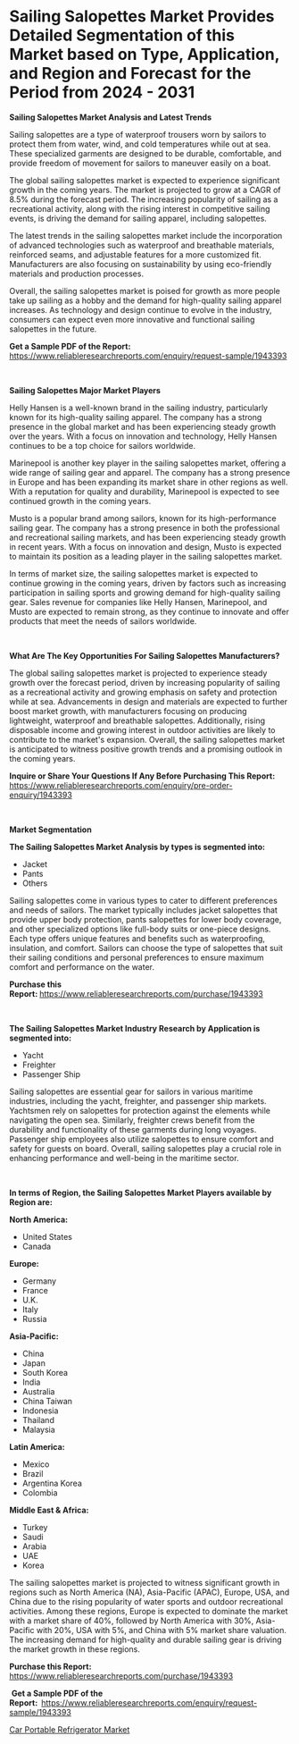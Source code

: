 <p><h1>Sailing Salopettes Market Provides Detailed Segmentation of this Market based on Type, Application, and Region and Forecast for the Period from 2024 - 2031</h1></p><p><strong>Sailing Salopettes Market Analysis and Latest Trends</strong></p>
<p><p>Sailing salopettes are a type of waterproof trousers worn by sailors to protect them from water, wind, and cold temperatures while out at sea. These specialized garments are designed to be durable, comfortable, and provide freedom of movement for sailors to maneuver easily on a boat.</p><p>The global sailing salopettes market is expected to experience significant growth in the coming years. The market is projected to grow at a CAGR of 8.5% during the forecast period. The increasing popularity of sailing as a recreational activity, along with the rising interest in competitive sailing events, is driving the demand for sailing apparel, including salopettes.</p><p>The latest trends in the sailing salopettes market include the incorporation of advanced technologies such as waterproof and breathable materials, reinforced seams, and adjustable features for a more customized fit. Manufacturers are also focusing on sustainability by using eco-friendly materials and production processes.</p><p>Overall, the sailing salopettes market is poised for growth as more people take up sailing as a hobby and the demand for high-quality sailing apparel increases. As technology and design continue to evolve in the industry, consumers can expect even more innovative and functional sailing salopettes in the future.</p></p>
<p><strong>Get a Sample PDF of the Report:&nbsp;</strong> <a href="https://www.reliableresearchreports.com/enquiry/request-sample/1943393">https://www.reliableresearchreports.com/enquiry/request-sample/1943393</a></p>
<p>&nbsp;</p>
<p><strong>Sailing Salopettes Major Market Players</strong></p>
<p><p>Helly Hansen is a well-known brand in the sailing industry, particularly known for its high-quality sailing apparel. The company has a strong presence in the global market and has been experiencing steady growth over the years. With a focus on innovation and technology, Helly Hansen continues to be a top choice for sailors worldwide.</p><p>Marinepool is another key player in the sailing salopettes market, offering a wide range of sailing gear and apparel. The company has a strong presence in Europe and has been expanding its market share in other regions as well. With a reputation for quality and durability, Marinepool is expected to see continued growth in the coming years.</p><p>Musto is a popular brand among sailors, known for its high-performance sailing gear. The company has a strong presence in both the professional and recreational sailing markets, and has been experiencing steady growth in recent years. With a focus on innovation and design, Musto is expected to maintain its position as a leading player in the sailing salopettes market.</p><p>In terms of market size, the sailing salopettes market is expected to continue growing in the coming years, driven by factors such as increasing participation in sailing sports and growing demand for high-quality sailing gear. Sales revenue for companies like Helly Hansen, Marinepool, and Musto are expected to remain strong, as they continue to innovate and offer products that meet the needs of sailors worldwide.</p></p>
<p>&nbsp;</p>
<p><strong>What Are The Key Opportunities For Sailing Salopettes Manufacturers?</strong></p>
<p><p>The global sailing salopettes market is projected to experience steady growth over the forecast period, driven by increasing popularity of sailing as a recreational activity and growing emphasis on safety and protection while at sea. Advancements in design and materials are expected to further boost market growth, with manufacturers focusing on producing lightweight, waterproof and breathable salopettes. Additionally, rising disposable income and growing interest in outdoor activities are likely to contribute to the market's expansion. Overall, the sailing salopettes market is anticipated to witness positive growth trends and a promising outlook in the coming years.</p></p>
<p><strong>Inquire or Share Your Questions If Any Before Purchasing This Report:</strong> <a href="https://www.reliableresearchreports.com/enquiry/pre-order-enquiry/1943393">https://www.reliableresearchreports.com/enquiry/pre-order-enquiry/1943393</a></p>
<p>&nbsp;</p>
<p><strong>Market Segmentation</strong></p>
<p><strong>The Sailing Salopettes Market Analysis by types is segmented into:</strong></p>
<p><ul><li>Jacket</li><li>Pants</li><li>Others</li></ul></p>
<p><p>Sailing salopettes come in various types to cater to different preferences and needs of sailors. The market typically includes jacket salopettes that provide upper body protection, pants salopettes for lower body coverage, and other specialized options like full-body suits or one-piece designs. Each type offers unique features and benefits such as waterproofing, insulation, and comfort. Sailors can choose the type of salopettes that suit their sailing conditions and personal preferences to ensure maximum comfort and performance on the water.</p></p>
<p><strong>Purchase this Report:&nbsp;</strong><a href="https://www.reliableresearchreports.com/purchase/1943393">https://www.reliableresearchreports.com/purchase/1943393</a></p>
<p>&nbsp;</p>
<p><strong>The Sailing Salopettes Market Industry Research by Application is segmented into:</strong></p>
<p><ul><li>Yacht</li><li>Freighter</li><li>Passenger Ship</li></ul></p>
<p><p>Sailing salopettes are essential gear for sailors in various maritime industries, including the yacht, freighter, and passenger ship markets. Yachtsmen rely on salopettes for protection against the elements while navigating the open sea. Similarly, freighter crews benefit from the durability and functionality of these garments during long voyages. Passenger ship employees also utilize salopettes to ensure comfort and safety for guests on board. Overall, sailing salopettes play a crucial role in enhancing performance and well-being in the maritime sector.</p></p>
<p>&nbsp;</p>
<p><strong>In terms of Region, the Sailing Salopettes Market Players available by Region are:</strong></p>
<p>
    <p> <strong> North America: </strong>
        <ul>
            <li>United States</li>
            <li>Canada</li>
        </ul>
        </p> 
    <p> <strong> Europe: </strong>
        <ul>
            <li>Germany</li>
            <li>France</li>
            <li>U.K.</li>
            <li>Italy</li>
            <li>Russia</li>
        </ul>
        </p> 
    <p> <strong> Asia-Pacific: </strong>
        <ul>
            <li>China</li>
            <li>Japan</li>
            <li>South Korea</li>
            <li>India</li>
            <li>Australia</li>
            <li>China Taiwan</li>
            <li>Indonesia</li>
            <li>Thailand</li>
            <li>Malaysia</li>
        </ul>
        </p> 
    <p> <strong> Latin America: </strong>
        <ul>
            <li>Mexico</li>
            <li>Brazil</li>
            <li>Argentina Korea</li>
            <li>Colombia</li>
        </ul>
        </p> 
    <p> <strong> Middle East & Africa: </strong>
        <ul>
            <li>Turkey</li>
            <li>Saudi</li>
            <li>Arabia</li>
            <li>UAE</li>
            <li>Korea</li>
        </ul>
    </p>
    </p>
<p><p>The sailing salopettes market is projected to witness significant growth in regions such as North America (NA), Asia-Pacific (APAC), Europe, USA, and China due to the rising popularity of water sports and outdoor recreational activities. Among these regions, Europe is expected to dominate the market with a market share of 40%, followed by North America with 30%, Asia-Pacific with 20%, USA with 5%, and China with 5% market share valuation. The increasing demand for high-quality and durable sailing gear is driving the market growth in these regions.</p></p>
<p><strong>Purchase this Report: </strong><a href="https://www.reliableresearchreports.com/purchase/1943393">https://www.reliableresearchreports.com/purchase/1943393</a></p>
<p>&nbsp;<strong>Get a Sample PDF of the Report:&nbsp;&nbsp;</strong><a href="https://www.reliableresearchreports.com/enquiry/request-sample/1943393">https://www.reliableresearchreports.com/enquiry/request-sample/1943393</a></p>
<p><strong></strong></p>
<p><p><a href="https://frill-swim-3cd.notion.site/Car-Portable-Refrigerator-Market-with-the-goal-of-estimating-the-market-size-and-future-growth-poten-53170e72f52642dfbb7b57db9ce3fd3a">Car Portable Refrigerator Market</a></p></p>